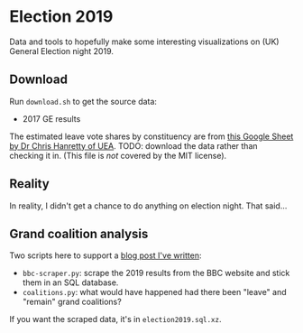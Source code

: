 # Election 2019

Data and tools to hopefully make some interesting visualizations on (UK)
General Election night 2019.

## Download

Run `download.sh` to get the source data:

* 2017 GE results

The estimated leave vote shares by constituency are from [this Google Sheet
by Dr Chris Hanretty of UEA](https://docs.google.com/spreadsheets/d/1b71SDKPFbk-ktmUTXmDpUP5PT299qq24orEA0_TOpmw/edit#gid=579044181).
TODO: download the data rather than checking it in. (This file is _not_ covered
by the MIT license).

## Reality

In reality, I didn't get a chance to do anything on election night. That said...

## Grand coalition analysis

Two scripts here to support a [blog post I've written](https://jorallan.dreamwidth.org/6644.html):

* `bbc-scraper.py`: scrape the 2019 results from the BBC website and stick them
in an SQL database.
* `coalitions.py`: what would have happened had there been "leave" and "remain"
grand coalitions?

If you want the scraped data, it's in `election2019.sql.xz`.
